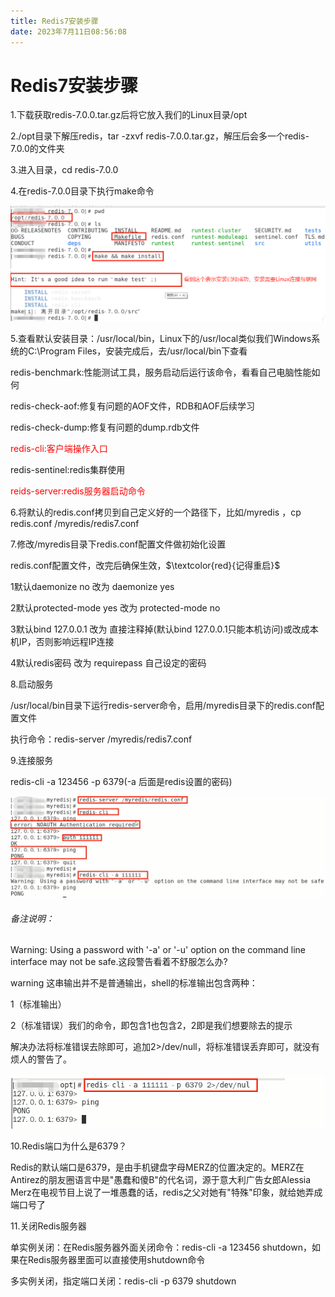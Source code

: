 ```yaml
---
title: Redis7安装步骤
date: 2023年7月11日08:56:08
---
```

# Redis7安装步骤

1.下载获取redis-7.0.0.tar.gz后将它放入我们的Linux目录/opt

2./opt目录下解压redis，tar -zxvf redis-7.0.0.tar.gz，解压后会多一个redis-7.0.0的文件夹

3.进入目录，cd redis-7.0.0

4.在redis-7.0.0目录下执行make命令

![](./images/2.png)

5.查看默认安装目录：/usr/local/bin，Linux下的/usr/local类似我们Windows系统的C:\Program Files，安装完成后，去/usr/local/bin下查看

redis-benchmark:性能测试工具，服务启动后运行该命令，看看自己电脑性能如何

redis-check-aof:修复有问题的AOF文件，RDB和AOF后续学习

redis-check-dump:修复有问题的dump.rdb文件

<font color='red'>redis-cli:客户端操作入口</font>

redis-sentinel:redis集群使用

<font color='red'>reids-server:redis服务器启动命令</font>

6.将默认的redis.conf拷贝到自己定义好的一个路径下，比如/myredis  ，cp redis.conf  /myredis/redis7.conf

7.修改/myredis目录下redis.conf配置文件做初始化设置

redis.conf配置文件，改完后确保生效，$\textcolor{red}{记得重启}$

1默认daemonize no		改为 daemonize yes

2默认protected-mode yes	改为 protected-mode no

3默认bind 127.0.0.1		改为 直接注释掉(默认bind 127.0.0.1只能本机访问)或改成本机IP，否则影响远程IP连接

4默认redis密码 			改为 requirepass 自己设定的密码

8.启动服务

/usr/local/bin目录下运行redis-server命令，启用/myredis目录下的redis.conf配置文件

执行命令：redis-server /myredis/redis7.conf

9.连接服务

redis-cli -a 123456 -p 6379(-a 后面是redis设置的密码)

![](./images/3.png)

###### 备注说明：

Warning: Using a password with '-a' or '-u' option on the command line interface may not be safe.这段警告看着不舒服怎么办?

warning 这串输出并不是普通输出，shell的标准输出包含两种：

1（标准输出）

2（标准错误）我们的命令，即包含1也包含2，2即是我们想要除去的提示

解决办法将标准错误去除即可，追加2>/dev/null，将标准错误丢弃即可，就没有烦人的警告了。

![](./images/4.png)

10.Redis端口为什么是6379？

Redis的默认端口是6379，是由手机键盘字母MERZ的位置决定的。MERZ在Antirez的朋友圈语言中是"愚蠢和傻B"的代名词，源于意大利广告女郎Alessia Merz在电视节目上说了一堆愚蠢的话，redis之父对她有"特殊"印象，就给她弄成端口号了

11.关闭Redis服务器

单实例关闭：在Redis服务器外面关闭命令：redis-cli -a 123456 shutdown，如果在Redis服务器里面可以直接使用shutdown命令

多实例关闭，指定端口关闭：redis-cli -p 6379 shutdown